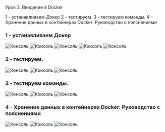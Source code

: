 Урок 3. Введение в Docker

1 - устанавливаем Докер
2 - тестируем.
3 - тестируем команды.
4 - Хранение данных в контейнерах Docker: Руководство с пояснениями

### 1 - устанавливаем Докер

![Консоль](Images/seminar3/1-1.png)
![Консоль](Images/seminar3/1-2.png)
![Консоль](Images/seminar3/1-3.png)
![Консоль](Images/seminar3/1-4.png)
![Консоль](Images/seminar3/1-5.png)

### 2 - тестируем.

![Консоль](Images/seminar3/2-1.png)
![Консоль](Images/seminar3/2-2.png)
![Консоль](Images/seminar3/2-3.png)

### 3 - тестируем команды.

![Консоль](Images/seminar3/3-1.png)
![Консоль](Images/seminar3/3-2.png)
![Консоль](Images/seminar3/3-3.png)

### 4 - Хранение данных в контейнерах Docker: Руководство с пояснениями

![Консоль](Images/seminar3/4-1.png)
![Консоль](Images/seminar3/4-2.png)
![Консоль](Images/seminar3/4-3.png)